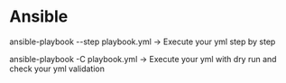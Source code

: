 # Ansible

ansible-playbook --step playbook.yml -> Execute your yml step by step

ansible-playbook -C playbook.yml -> Execute your yml with dry run and check your yml validation
